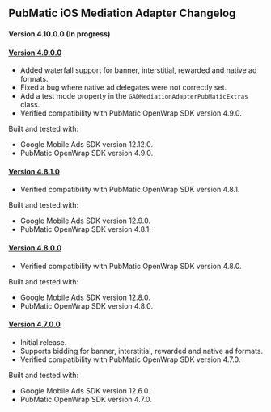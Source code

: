 ## PubMatic iOS Mediation Adapter Changelog

#### Version 4.10.0.0 (In progress)

#### [Version 4.9.0.0](https://dl.google.com/googleadmobadssdk/mediation/ios/pubmatic/PubMaticAdapter-4.9.0.0.zip)
- Added waterfall support for banner, interstitial, rewarded and native ad formats.
- Fixed a bug where native ad delegates were not correctly set.
- Add a test mode property in the `GADMediationAdapterPubMaticExtras` class.
- Verified compatibility with PubMatic OpenWrap SDK version 4.9.0.

Built and tested with:
- Google Mobile Ads SDK version 12.12.0.
- PubMatic OpenWrap SDK version 4.9.0.

#### [Version 4.8.1.0](https://dl.google.com/googleadmobadssdk/mediation/ios/pubmatic/PubMaticAdapter-4.8.1.0.zip)
- Verified compatibility with PubMatic OpenWrap SDK version 4.8.1.

Built and tested with:
- Google Mobile Ads SDK version 12.9.0.
- PubMatic OpenWrap SDK version 4.8.1.

#### [Version 4.8.0.0](https://dl.google.com/googleadmobadssdk/mediation/ios/pubmatic/PubMaticAdapter-4.8.0.0.zip)
- Verified compatibility with PubMatic OpenWrap SDK version 4.8.0.

Built and tested with:
- Google Mobile Ads SDK version 12.8.0.
- PubMatic OpenWrap SDK version 4.8.0.

#### [Version 4.7.0.0](https://dl.google.com/googleadmobadssdk/mediation/ios/pubmatic/PubMaticAdapter-4.7.0.0.zip)
- Initial release.
- Supports bidding for banner, interstitial, rewarded and native ad formats.
- Verified compatibility with PubMatic OpenWrap SDK version 4.7.0.

Built and tested with:
- Google Mobile Ads SDK version 12.6.0.
- PubMatic OpenWrap SDK version 4.7.0.